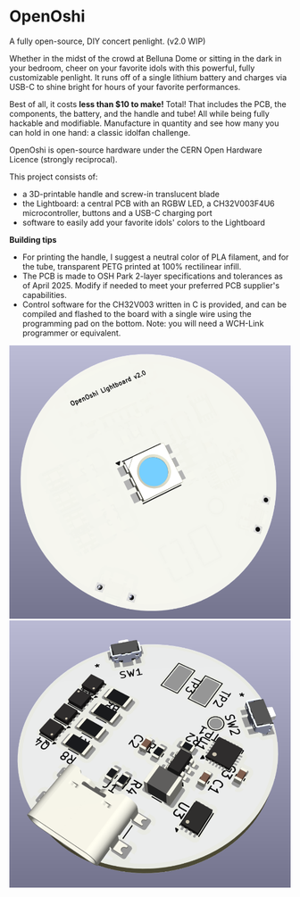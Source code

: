 # OpenOshi
A fully open-source, DIY concert penlight. (v2.0 WIP)

Whether in the midst of the crowd at Belluna Dome or sitting in the dark in your bedroom, cheer on your favorite idols with this powerful, fully customizable penlight. It runs off of a single lithium battery and charges via USB-C to shine bright for hours of your favorite performances.

Best of all, it costs **less than $10 to make!** Total! That includes the PCB, the components, the battery, and the handle and tube! All while being fully hackable and modifiable. Manufacture in quantity and see how many you can hold in one hand: a classic idolfan challenge. 

OpenOshi is open-source hardware under the CERN Open Hardware Licence (strongly reciprocal).

This project consists of:
- a 3D-printable handle and screw-in translucent blade
- the Lightboard: a central PCB with an RGBW LED, a CH32V003F4U6 microcontroller, buttons and a USB-C charging port
- software to easily add your favorite idols' colors to the Lightboard


**Building tips**
- For printing the handle, I suggest a neutral color of PLA filament, and for the tube, transparent PETG printed at 100% rectilinear infill.
- The PCB is made to OSH Park 2-layer specifications and tolerances as of April 2025. Modify if needed to meet your preferred PCB supplier's capabilities.
- Control software for the CH32V003 written in C is provided, and can be compiled and flashed to the board with a single wire using the programming pad on the bottom. Note: you will need a WCH-Link programmer or equivalent.

![Lightboard front](pictures/lightboard-front.png)
![Lightboard back](pictures/lightboard-back.png)
